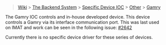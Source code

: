 > [Wiki](Home) > [The Backend System](The-Backend-System) > [Specific Device IOC](Specific-Device-IOC) > [Other](Other) > [Gamry](Gamry)

The Gamry IOC controls and in-house developed device. This device controls a Gamry via its interface communication port. This was last used on IMAT and work can be seen in the following issue:  [#2642](https://github.com/ISISComputingGroup/IBEX/issues/2642)  

Currently there is no specific device driver for these series of devices.


